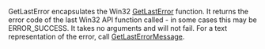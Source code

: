 GetLastError encapsulates the Win32 [GetLastError](http://msdn.microsoft.com/en-us/library/ms679360(VS.85).aspx) function. It returns the error code of the last Win32 API function called - in some cases this may be ERROR\_SUCCESS. It takes no arguments and will not fail. For a text representation of the error, call [GetLastErrorMessage](GetLastErrorMessage.md).